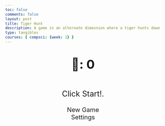 ```yaml
---
toc: false
comments: false
layout: post
title: Tiger Hunt
description: A game in an alternate dimesnion where a tiger hunts down a boar in a vast grassland.
type: tangibles
courses: { compsci: {week: 1} }
---
```



<style>


    body{
    }
    .wrap{
        margin-left: auto;
        margin-right: auto;
    }


    canvas{
        display: none;
    }
   
    canvas:focus{
        outline: none;
    }


    /* All screens style */
    #gameover p, #setting p, #menu p{
        font-size: 25px;
    }


    #gameover a, #setting a, #menu a{
        font-size: 30px;
        display: block;
    }


    #gameover a:hover, #setting a:hover, #menu a:hover{
        cursor: pointer;
    }


    #gameover a:hover::before, #setting a:hover::before, #menu a:hover::before{
        margin-right: 10px;
    }


    #menu{
        display: block;
    }


    #gameover{
        display: none;
    }


    #setting{
        display: none;
    }


    #setting input{
        display:none;
    }


    #setting label{
        cursor: pointer;
    }


    #setting input:checked + label{
        background: #4B7A47;
        -webkit-text-fill-color: transparent;
        -webkit-background-clip: text;
    }


     #score_value {
        font-size: 40px;
        text-align: center;
    }


    .fs-4 {
        font-size: 40px;
        font-weight: bold;
        text-align: center;
    }
    .theme-dark {
        background-color: #4B7A47;
        color: #fff;
    }
    .theme-dark h1 {
        color: #fff;
    }
    .theme-light {
        background-color: #fff;
    }
</style>




<div class="container">
    <header class="pb-3 mb-4 border-bottom border-primary text-dark">
        <p class="fs-4">🐗: <span id="score_value">0</span></p>
    </header>
    <div class="container bg-secondary" style="text-align:center;">
        <!-- Main Menu -->
        <div id="menu" class="py-4 text-light">
            <p>Click Start!.</p>
            <a id="new_game" class="link-alert" style="font-size: 20px;">New Game</a>
            <a id="setting_menu" class="link-alert" style="font-size: 20px; ">Settings</a>
        </div>
        <!-- Game Over -->
        <div id="gameover" class="py-4 text-light" style="color: #4B7A47; font-weight: bold;">
            <p style="color:brown
            ">The Boars have out-smarted you!.</p>
            <a id="new_game1" class="link-alert" style="font-size: 20px; ">New Game</a>
            <a id="setting_menu1" class="link-alert" style="font-size: 20px; ">Settings</a>
        </div>
        <!-- Play Screen -->
        <canvas id="snake" class="wrap" width="480" height="480" tabindex="1"></canvas>
        <!-- Settings Screen -->
        <div id="setting" class="py-4 text-light">
            <p>Settings Screen, press space to go back to playing</p>
            <a id="new_game2" class="link-alert">New Game</a>
            <br>
            <p>Speed:
                <input id="speed1" type="radio" name="speed" value="95"/>
                <label for="speed1">Slow</label>
                <input id="speed2" type="radio" name="speed" value="65" checked /> <!-- Added checked to end of the speed you want to be default -->
                <label for="speed2">Normal</label>
                <input id="speed3" type="radio" name="speed" value="35"/>
                <label for="speed3">Fast</label>
            </p>
            <p>Theme:
                <input type="radio" id="theme-default" name="theme" value="default" checked>
                <label for="theme-default">Default</label>
            </p>
            <p>Wall:
                <input id="wallon" type="radio" name="wall" value="1" checked/>
                <label for="wallon">On</label>
                <input id="walloff" type="radio" name="wall" value="0"/>
                <label for="walloff">Off</label>
             </p>
            <p>
                <label for="inverted">Inverted Keybinds:</label>
                <input type="checkbox" id="inverted">
                <input id="invertedon" type="radio" name="inverted" value="0" checked/>
                <label for="invertedon">On</label>
                <input id="invertedoff" type="radio" name="inverted" value="1">
                <label for="invertedoff">Off</label>
            </p>
        </div>
    </div>
</div>


<!-- Audio -->
<audio id="pointSound" src="{{site.baseurl}}/audio/points2.wav" preload="auto"></audio>
<audio id="lostSound" src="{{site.baseurl}}/audio/game-over.wav" preload="auto"></audio>
<audio id="winnerSound" src="{{site.baseurl}}/audio/winner.wav" preload="auto"></audio>


<!-- JavaScript -->
<script>
  // Read the inverted keybinds setting from the UI

  

    //disable arrow key scrolling
    window.addEventListener("keydown", function(e) { if(["Space","ArrowUp","ArrowDown","ArrowLeft","ArrowRight"].indexOf(e.code) > -1) { e.preventDefault(); } }, false);




    // Add a function to handle theme switching
    function switchTheme(theme) {
        const body = document.body;


        // Reset all theme-related classes
        body.classList.remove('theme-default', 'theme-dark', 'theme-light');


        // Apply the selected theme class
        body.classList.add(`theme-${theme}`);
    }


    // Add event listeners to the theme radio buttons
    const themeRadios = document.getElementsByName('theme');
    themeRadios.forEach(radio => {
        radio.addEventListener('change', function() {
            const selectedTheme = document.querySelector('input[name="theme"]:checked').value;
            switchTheme(selectedTheme);
        });
    });


    // Initialize with the default theme
    switchTheme('default');


    //Sound when food is picked up
    function playPointSound() {
    const pointSound = document.getElementById("pointSound");
    pointSound.play();
    }


    //Sound when game ends
    function playLostSound() {
    const lostSound = document.getElementById("lostSound");
    lostSound.play();
    }


    //Sound for score 20
    function playWinnerSound() {
    const winnerSound = document.getElementById("winnerSound");
    winnerSound.play();
    }


    (function(){
        /* Attributes of Game */
        /////////////////////////////////////////////////////////////
        // Canvas & Context
        const canvas = document.getElementById("snake");
        const ctx = canvas.getContext("2d");
        // HTML Game IDs
        const SCREEN_SNAKE = 0;
        const screen_snake = document.getElementById("snake");
        const ele_score = document.getElementById("score_value");
        const speed_setting = document.getElementsByName("speed");
        const wall_setting = document.getElementsByName("wall");
        // HTML Screen IDs (div)
        const SCREEN_MENU = -1, SCREEN_GAME_OVER=1, SCREEN_SETTING=2;
        const screen_menu = document.getElementById("menu");
        const screen_game_over = document.getElementById("gameover");
        const screen_setting = document.getElementById("setting");
        // HTML Event IDs (a tags)
        const button_new_game = document.getElementById("new_game");
        const button_new_game1 = document.getElementById("new_game1");
        const button_new_game2 = document.getElementById("new_game2");
        const button_setting_menu = document.getElementById("setting_menu");
        const button_setting_menu1 = document.getElementById("setting_menu1");
        // Game Control
        const BLOCK = 10;   // size of block rendering
        let SCREEN = SCREEN_MENU;
        let snake;
        let snake_dir;
        let snake_next_dir;
        let snake_speed;
        let food = {x: 0, y: 0};
        let score;
        let wall;
        /* Display Control */
        /////////////////////////////////////////////////////////////
        // 0 for the game
        // 1 for the main menu
        // 2 for the Settings screen
        // 3 for the game over screen
        let showScreen = function(screen_opt){
            SCREEN = screen_opt;
            switch(screen_opt){
                case SCREEN_SNAKE:
                    screen_snake.style.display = "block";
                    screen_menu.style.display = "none";
                    screen_setting.style.display = "none";
                    screen_game_over.style.display = "none";
                    break;
                case SCREEN_GAME_OVER:
                    screen_snake.style.display = "block";
                    screen_menu.style.display = "none";
                    screen_setting.style.display = "none";
                    screen_game_over.style.display = "block";
                    break;
                case SCREEN_SETTING:
                    screen_snake.style.display = "none";
                    screen_menu.style.display = "none";
                    screen_setting.style.display = "block";
                    screen_game_over.style.display = "none";
                    break;
            }
        }
        /* Actions and Events  */
        /////////////////////////////////////////////////////////////
        window.onload = function(){
            // HTML Events to Functions
            button_new_game.onclick = function(){newGame();};
            button_new_game1.onclick = function(){newGame();};
            button_new_game2.onclick = function(){newGame();};
            button_setting_menu.onclick = function(){showScreen(SCREEN_SETTING);};
            button_setting_menu1.onclick = function(){showScreen(SCREEN_SETTING);};
            // speed (initial speed on game reboot)
            setSnakeSpeed(55);
            for(let i = 0; i < speed_setting.length; i++){
                speed_setting[i].addEventListener("click", function(){
                    for(let i = 0; i < speed_setting.length; i++){
                        if(speed_setting[i].checked){
                            setSnakeSpeed(speed_setting[i].value);
                        }
                    }
                });
            }
            // wall setting
            setWall(1);
            for(let i = 0; i < wall_setting.length; i++){
                wall_setting[i].addEventListener("click", function(){
                    for(let i = 0; i < wall_setting.length; i++){
                        if(wall_setting[i].checked){
                            setWall(wall_setting[i].value);
                        }
                    }
                });
            }
            // activate window events
            window.addEventListener("keydown", function(evt) {
                // spacebar detected
                if(evt.code === "Space" && SCREEN !== SCREEN_SNAKE)
                    newGame();
            }, true);
        }
        /* Snake is on the Go (Driver Function)  */
        /////////////////////////////////////////////////////////////
        let mainLoop = function(){
            let _x = snake[0].x;
            let _y = snake[0].y;
            snake_dir = snake_next_dir;   // read async event key
            // Direction 0 - Up, 1 - Right, 2 - Down, 3 - Left
            switch(snake_dir){
                case 0: _y--; break;
                case 1: _x++; break;
                case 2: _y++; break;
                case 3: _x--; break;
            }
            snake.pop(); // tail is removed
            snake.unshift({x: _x, y: _y}); // head is new in new position/orientation
            // Wall Checker
            if(wall === 1){
                // Wall on, Game over test
                if (snake[0].x < 0 || snake[0].x === canvas.width / BLOCK || snake[0].y < 0 || snake[0].y === canvas.height / BLOCK){
                    showScreen(SCREEN_GAME_OVER);
                    playLostSound();
                    return;
                }
            }else{
                // Wall Off, Circle around
                for(let i = 0, x = snake.length; i < x; i++){
                    if(snake[i].x < 0){
                        snake[i].x = snake[i].x + (canvas.width / BLOCK);
                    }
                    if(snake[i].x === canvas.width / BLOCK){
                        snake[i].x = snake[i].x - (canvas.width / BLOCK);
                    }
                    if(snake[i].y < 0){
                        snake[i].y = snake[i].y + (canvas.height / BLOCK);
                    }
                    if(snake[i].y === canvas.height / BLOCK){
                        snake[i].y = snake[i].y - (canvas.height / BLOCK);
                    }
                }
            }
            // Snake vs Snake checker
            for(let i = 1; i < snake.length; i++){
                // Game over test
                if (snake[0].x === snake[i].x && snake[0].y === snake[i].y){
                    showScreen(SCREEN_GAME_OVER);
                    playLostSound();
                    return;
                }
            }
            // Snake eats food checker
            if(checkBlock(snake[0].x, snake[0].y, food.x, food.y)){
                snake[snake.length] = {x: snake[0].x, y: snake[0].y};
                altScore(++score);
                addFood();
                activeDot(food.x, food.y);


                playPointSound();


            //If the score is 20 or above, do the following
              if(score >= 20) {
                    canvas.style.borderColor = "#575857";
                    // Check if canvas size has been shrunk
                    if(canvas.width !== 500) {
                        canvas.width = 500;
                        canvas.height = 500.
                    }
                    if(score === 20) {
                        playWinnerSound();
                    }
                }
                else {


                    if(canvas.width !== 480) {
                        canvas.width = 500;
                        canvas.height = 500;
                    }
                }
            }


            // Repaint canvas
            const my_gradient = ctx.createLinearGradient(0, 0, 170, 0);
            my_gradient.addColorStop(0, "#4B7A47")
            my_gradient.addColorStop(1, "#836953")
            ctx.beginPath();
            ctx.fillStyle = my_gradient;
            ctx.fillRect(0, 0, canvas.width, canvas.height);
            // Paint snake
            for(let i = 0; i < snake.length; i++){
                activeDot(snake[i].x, snake[i].y);
            }
            // Paint food
            activeDot2(food.x, food.y);
            // Debug
            //document.getElementById("debug").innerHTML = snake_dir + " " + snake_next_dir + " " + snake[0].x + " " + snake[0].y;
            // Recursive call after speed delay, déjà vu
            setTimeout(mainLoop, snake_speed);
        }


        /* New Game setup */
        /////////////////////////////////////////////////////////////
        let newGame = function(){
            // snake game screen
            showScreen(SCREEN_SNAKE);
            screen_snake.focus();
            // game score to zero
            score = 0;
            // Reset Canvas Size
            canvas.width = 480;
            canvas.height = 480;
            //Reset Border Color
            const selectedTheme = document.querySelector('input[name="theme"]:checked').value; // Checks what the current theme is
            if (selectedTheme === 'dark') {
                canvas.style.borderColor = "#FFFFFF";
            } else {
                canvas.style.borderColor = "#4B7A47";
            }
            altScore(score);
            // initial snake
            snake = [];
            snake.push({x: 3, y: 15}); // Head (3, 15)
            snake.push({x: 2, y: 15}); // Second Segment (2, 15)
            snake.push({x: 1, y: 15}); // Third segment (1, 15)
            snake.push({x: 0, y: 15}); // Fourth segment (0, 15)
            snake_next_dir = 1;
            // food on canvas
            addFood();
            // activate canvas event
            canvas.onkeydown = function(evt) {
                changeDir(evt.keyCode);
            }
            mainLoop();
        }
        /* Key Inputs and Actions */
        /////////////////////////////////////////////////////////////
        let changeDir = function(key){
  const invertedCheckbox = document.getElementById('invertedon');
  const isInverted = invertedCheckbox.checked;
            const leftDir = isInverted ? 1 : 3;
            const rightDir = isInverted ? 3 : 1;
            const upDir = isInverted ? 2 : 0;
            const downDir = isInverted ? 0 : 2;
            // test key and switch direction
            switch(key) {
                case 65:    // A (Left)
                case 37:
                    if (snake_dir !== 1)    // not right
                        snake_next_dir = leftDir; // then switch left
                    break;
                case 87:    // W (Up)
                case 38:
                    if (snake_dir !== 2)    // not down
                        snake_next_dir = upDir; // then switch up
                    break;
                case 68:    // D (Right)
                case 39:
                    if (snake_dir !== 3)    // not left
                        snake_next_dir = rightDir; // then switch right
                    break;
                case 83:    // S (Down)
                case 40:
                    if (snake_dir !== 0)    // not up
                        snake_next_dir = downDir; // then switch down
                    break;
            }
        }
        /* Dot for Food or Snake part */
        /////////////////////////////////////////////////////////////


        //Color for Tiger
        let activeDot = function(x, y){
            if (score >= 20) {
                ctx.fillStyle = "#883000";
            }
            else {
                ctx.fillStyle = "#883000";
            }
            ctx.fillRect(x * BLOCK, y * BLOCK, BLOCK, BLOCK);
        }


        // Color for Boar
        let activeDot2 = function(x, y){
            ctx.fillStyle = "#4B7A47";
            ctx.fillText("🐗", x * BLOCK, y * BLOCK + BLOCK);
        }
        /* Random food placement */
        /////////////////////////////////////////////////////////////
        let addFood = function(){
            food.x = Math.floor(Math.random() * ((canvas.width / BLOCK) - 1));
            food.y = Math.floor(Math.random() * ((canvas.height / BLOCK) - 1));
            for(let i = 0; i < snake.length; i++){
                if(checkBlock(food.x, food.y, snake[i].x, snake[i].y)){
                    addFood();
                }
            }
        }
        /* Collision Detection */
        /////////////////////////////////////////////////////////////
        let checkBlock = function(x, y, _x, _y){
            return (x === _x && y === _y);
        }
        /* Update Score */
        /////////////////////////////////////////////////////////////
        let altScore = function(score_val){
            ele_score.innerHTML = String(score_val);
        }
        /////////////////////////////////////////////////////////////
        // Change the snake speed...
        // 150 = slow
        // 100 = normal
        // 50 = fast
        let setSnakeSpeed = function(speed_value){
            snake_speed = speed_value;
        }
        /////////////////////////////////////////////////////////////
        let setWall = function(wall_value){
            wall = wall_value;
            if(wall === 0){screen_snake.style.borderColor = "#423D38";}
            if(wall === 1){screen_snake.style.borderColor = "#423D38";}
        }
    })();
</script>

